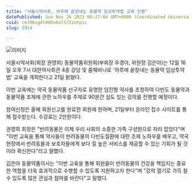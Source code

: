 ```yaml
---
title: "서울시약사회, 하루에 끝장내는 동물약 임상투약법 교육 진행"
datePublished: Sun Nov 26 2023 08:27:04 GMT+0000 (Coordinated Universal Time)
cuid: cm706ig4t000x0al572zohpsc
slug: 5914

---
```



![이미지](https://cdn.hashnode.com/res/hashnode/image/upload/v1739260023797/c39fab89-effc-4fc2-90cd-649b993c6993.jpeg)

서울시약사회(회장 권영희) 동물약품위원회(부회장 우경아, 위원장 김은아)는 12월 16일 오후 7시 대한약사회관 4층 강당 및 줌웨비나로 '하루에 끝장내는 동물약 임상투약법' 교육을 개최한다고 21일 밝혔다.

이번 교육에는 약국 동물약품 선구자로 유명한 임진형 약사를 초청하여 다빈도 동물약과 동물약품 조제에 관한 노하우를 주제로 90분간 심도 있는 강의를 진행할 예정이다.

참여신청은 올해 회원신고를 완료한 회원에 한하며, 21일부터 온라인 접수 사이트를 통해 접수받는다. 수강료는 2만원이다.

권영희 회장은 "반려동물은 이제 우리 사회의 소중한 가족 구성원으로 자리 잡았다"며 "이번 교육을 통해 약사들이 반려동물의 다빈도질환에 대한 조제 노하우를 배우고, 약국 현장에서 반려동물과 보호자들에게 보다 질 높은 서비스를 제공할 수 있는 기회가 될 것이라 확신한다"라고 말했다.

김은아 동물약품이사는 "이번 교육을 통해 회원들이 반려동물의 건강을 책임지는 중요한 역할을 더욱 효과적으로 수행할 수 있도록 지원하고자 한다"며 "강의 열기로 가득 찰 수 있도록 많은 관심과 참여를 바란다"고 말했다.